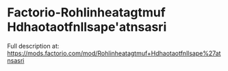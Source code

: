 # Factorio-Rohlinheatagtmuf Hdhaotaotfnllsape'atnsasri
Full description at: https://mods.factorio.com/mod/Rohlinheatagtmuf+Hdhaotaotfnllsape%27atnsasri
